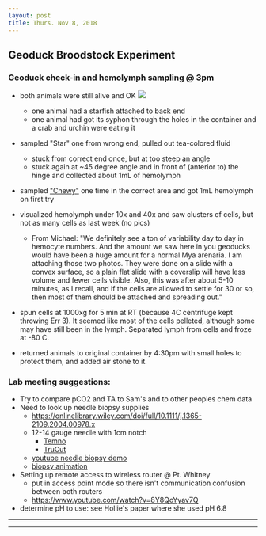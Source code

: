 ```yaml
---
layout: post
title: Thurs. Nov 8, 2018
---
```


## Geoduck Broodstock Experiment

### Geoduck check-in and hemolymph sampling @ 3pm
- both animals were still alive and OK
![](https://raw.githubusercontent.com/shellytrigg/P_generosa/master/Hemolymph_sampling_pilot/20181108/IMG_20181108_151643.jpg)  
	- one animal had a starfish attached to back end
	- one animal had got its syphon through the holes in the container and a crab and urchin were eating it
- sampled "Star" one from wrong end, pulled out tea-colored fluid
	- stuck from correct end once, but at too steep an angle
	- stuck again at ~45 degree angle and in front of (anterior to) the hinge and collected about 1mL of hemolymph

- sampled ["Chewy"](https://raw.githubusercontent.com/shellytrigg/P_generosa/master/Hemolymph_sampling_pilot/20181108/IMG_20181108_152248.jpg) one time in the correct area and got 1mL hemolymph on first try

 - visualized hemolymph under 10x and 40x and saw clusters of cells, but not as many cells as last week (no pics)
 	- From Michael: "We definitely see a ton of variability day to day in hemocyte numbers. And the amount we saw here in you geoducks would have been a huge amount for a normal Mya arenaria. I am attaching those two photos. They were done on a slide with a convex surface, so a plain flat slide with a coverslip will have less volume and fewer cells visible. Also, this was after about 5-10 minutes, as I recall, and if the cells are allowed to settle for 30 or so, then most of them should be attached and spreading out."
 
- spun cells at 1000xg for 5 min at RT (because 4C centrifuge kept throwing Err 3). It seemed like most of the cells pelleted, although some may have still been in the lymph. Separated lymph from cells and froze at -80 C.

- returned animals to original container by 4:30pm with small holes to protect them, and added air stone to it.

### Lab meeting suggestions:

- Try to compare pCO2 and TA to Sam's and to other peoples chem data 
- Need to look up needle biopsy supplies 
	- https://onlinelibrary.wiley.com/doi/full/10.1111/j.1365-2109.2004.00978.x
	- 12-14 gauge needle with 1cm notch
		- [Temno](https://www.bd.com/en-in/our-products/interventional-procedures/biopsy/soft-tissue-biopsy/temno-evolution-biopsy-needle)
		- [TruCut](https://www.medline.com/sku/item/MDPBXT2N2702X;ecomsessionid=XS9l2JDZv2vqFufkFAjNVA__?skuIndex=S1&question=&flowType=&indexCount=w)
	- [youtube needle biopsy demo](https://www.youtube.com/watch?v=mYxc1nDKfGY)
	- [biopsy animation](https://www.cookmedical.com/products/ir_qct_webds/)
- Setting up remote access to wireless router @ Pt. Whitney
	- put in access point mode so there isn't communication confusion between both routers
	- https://www.youtube.com/watch?v=8Y8QoYyav7Q
- determine pH to use: see Hollie's paper where she used pH 6.8

----
****